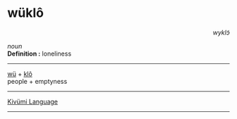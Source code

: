 
# wüklô

<div align="right"><i>wyklɔ̃</i></div>

*noun*  
**Definition :** loneliness  

---

[wü](wü.md) + [klô](klô.md)  
people + emptyness  

---

[Kivümi Language](../README.md)

---
